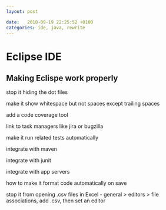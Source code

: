 ```yaml
---
layout: post

date:   2018-09-19 22:25:52 +0100
categories: ide, java, rewrite
---
```

Eclipse IDE
===========

Making Eclispe work properly
----------------------------

stop it hiding the dot files

make it show whitespace but not spaces except trailing spaces

add a code coverage tool

link to task managers like jira or bugzilla

make it run related tests automatically

integrate with maven

integrate with junit

integrate with app servers

how to make it format code automatically on save

stop it from opening .csv files in Excel - general \> editors \> file
associations, add .csv, then set an editor

